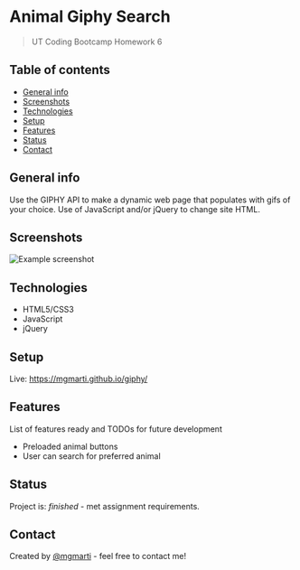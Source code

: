 # Animal Giphy Search
> UT Coding Bootcamp Homework 6

## Table of contents
* [General info](#general-info)
* [Screenshots](#screenshots)
* [Technologies](#technologies)
* [Setup](#setup)
* [Features](#features)
* [Status](#status)
* [Contact](#contact)

## General info
Use the GIPHY API to make a dynamic web page that populates with gifs of your choice. Use of JavaScript and/or jQuery to change site HTML.

## Screenshots
![Example screenshot](./img/screenshot.jpg)

## Technologies
* HTML5/CSS3
* JavaScript
* jQuery

## Setup
Live: https://mgmarti.github.io/giphy/

## Features
List of features ready and TODOs for future development
* Preloaded animal buttons
* User can search for preferred animal

## Status
Project is: _finished_ - met assignment requirements.

## Contact
Created by [@mgmarti](https://www.monicamartinez.dev/) - feel free to contact me!